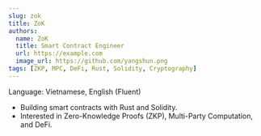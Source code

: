 ```yaml
---
slug: zok
title: ZoK
authors:
  name: ZoK
  title: Smart Contract Engineer
  url: https://example.com
  image_url: https://github.com/yangshun.png
tags: [ZKP, MPC, DeFi, Rust, Solidity, Cryptography]
---
```


Language: Vietnamese, English (Fluent)

- Building smart contracts with Rust and Solidity.
- Interested in Zero-Knowledge Proofs (ZKP), Multi-Party Computation, and DeFi.
